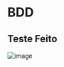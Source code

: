 <h1>BDD</h1>

## Teste Feito

![image](https://github.com/nathanmartinss/AF_BDD_NATHAN_224473/assets/114267723/c53eea4c-a74d-4dd8-ac4d-60b8219928c6)
